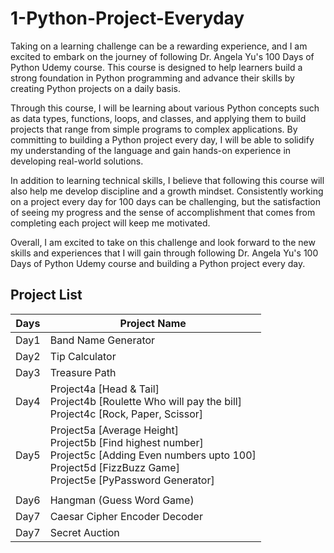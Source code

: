 # 1-Python-Project-Everyday

Taking on a learning challenge can be a rewarding experience, and I am excited to embark on the journey of following Dr. Angela Yu's 100 Days of Python Udemy course. This course is designed to help learners build a strong foundation in Python programming and advance their skills by creating Python projects on a daily basis.

Through this course, I will be learning about various Python concepts such as data types, functions, loops, and classes, and applying them to build projects that range from simple programs to complex applications. By committing to building a Python project every day, I will be able to solidify my understanding of the language and gain hands-on experience in developing real-world solutions.

In addition to learning technical skills, I believe that following this course will also help me develop discipline and a growth mindset. Consistently working on a project every day for 100 days can be challenging, but the satisfaction of seeing my progress and the sense of accomplishment that comes from completing each project will keep me motivated.

Overall, I am excited to take on this challenge and look forward to the new skills and experiences that I will gain through following Dr. Angela Yu's 100 Days of Python Udemy course and building a Python project every day.

## Project List

| Days | Project Name                                                                                                                                                               |
| ---- | -------------------------------------------------------------------------------------------------------------------------------------------------------------------------- |
| Day1 | Band Name Generator                                                                                                                                                        |
| Day2 | Tip Calculator                                                                                                                                                             |
| Day3 | Treasure Path                                                                                                                                                              |
| Day4 | Project4a [Head & Tail]<br>Project4b [Roulette Who will pay the bill]<br>Project4c [Rock, Paper, Scissor]                                                                  |
| Day5 | Project5a [Average Height]<br>Project5b [Find highest number]<br>Project5c [Adding Even numbers upto 100]<br>Project5d [FizzBuzz Game]<br>Project5e [PyPassword Generator] |
|      |
| Day6 | Hangman (Guess Word Game)                                                                                                                                                  |
| Day7 | Caesar Cipher Encoder Decoder                                                                                                                                              |
| Day7 | Secret Auction                                                                                                                                                             |
